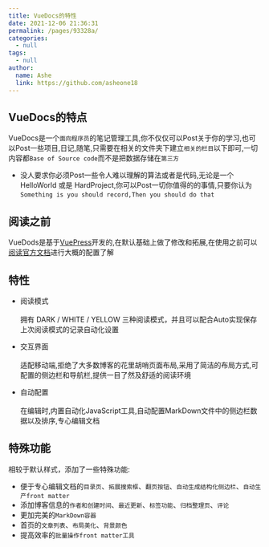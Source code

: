 ```yaml
---
title: VueDocs的特性
date: 2021-12-06 21:36:31
permalink: /pages/93328a/
categories:
  - null
tags:
  - null
author:
  name: Ashe
  link: https://github.com/asheone18
---
```

## VueDocs的特点
VueDocs是一个`面向程序员`的笔记管理工具,你不仅仅可以Post关于你的学习,也可以Post一些项目,日记,随笔,只需要在相关的文件夹下建立`相关的栏目`以下即可,一切内容都``Base of Source code``而不是把数据存储在``第三方``<br>

- 没人要求你必须Post一些令人难以理解的算法或者是代码,无论是一个HelloWorld 或是 HardProject,你可以Post一切你值得的的事情,只要你认为`Something is you should record,Then you should do that`

## 阅读之前
VueDods是基于[VuePress](https://vuepress.vuejs.org/)开发的,在默认基础上做了修改和拓展,在使用之前可以[阅读官方文档](https://vuepress.vuejs.org/config/)进行大概的配置了解

## 特性
- 阅读模式<br><br>
拥有 DARK / WHITE / YELLOW 三种阅读模式，并且可以配合Auto实现保存上次阅读模式的记录自动化设置

- 交互界面<br><br>
适配移动端,拒绝了大多数博客的花里胡哨页面布局,采用了简洁的布局方式,可配置的侧边栏和导航栏,提供一目了然及舒适的阅读环境

- 自动配置<br><br>
在编辑时,内置自动化JavaScript工具,自动配置MarkDown文件中的侧边栏数据以及排序,专心编辑文档

## 特殊功能
相较于默认样式，添加了一些特殊功能:
- 便于专心编辑文档的`目录页`、`拓展搜索框`、`翻页按钮`、`自动生成结构化侧边栏`、`自动生产front matter`
- 添加博客信息的`作者和创建时间`、`最近更新`、`标签功能`、`归档整理页`、`评论`
- 更加完美的`MarkDown容器`
- 首页的`文章列表`、`布局美化`、`背景颜色`
- 提高效率的`批量操作front matter工具`
